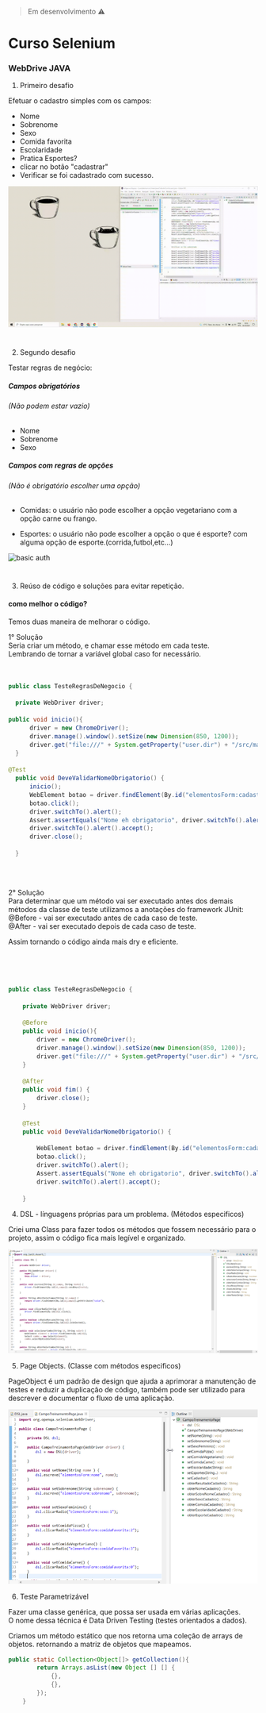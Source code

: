 > Em desenvolvimento :warning:

# Curso Selenium
<h3>WebDrive JAVA</h3>

1. Primeiro desafio

<p>Efetuar o cadastro simples com os campos:</p>
<ul>
<li>Nome</li>
<li>Sobrenome</li>
<li>Sexo</li>
<li>Comida favorita</li>
<li>Escolaridade</li>
<li>Pratica Esportes?</li>
<li>clicar no botão "cadastrar"</li>
<li>Verificar se foi cadastrado com sucesso.</li>
</ul>

![basic auth](https://github.com/Lislaine-souza/CursoSelenium/blob/main/doc/desafio01.gif)
#

2. Segundo desafio

<p>Testar regras de negócio:</p>

<h5>Campos obrigatórios</h5>
<h6>(Não podem estar vazio)</h6>

* Nome
* Sobrenome
* Sexo


<h5>Campos com regras de opções</h5>
<h6>(Não é obrigatório escolher uma opção)</h6>


* Comidas: o usuário não pode escolher a opção vegetariano com a opção carne ou frango.

* Esportes: o usuário não pode escolher a  opção o que é esporte? com alguma opção de esporte.(corrida,futbol,etc...)

![basic auth](https://github.com/Lislaine-souza/CursoSelenium/blob/main/doc/desafio02.gif)
#

3. Reúso de código e soluções para evitar repetição.

<h4>como melhor o código?</h4>
<p>
Temos duas maneira de melhorar o código.

1° Solução<br>
   Seria criar um método, e chamar esse método em cada teste.<br>
   Lembrando de tornar a variável global caso for necessário.
<br>
<br>
 
  ```java
 
  public class TesteRegrasDeNegocio {
	
	private WebDriver driver;
  
  public void inicio(){
		driver = new ChromeDriver();
		driver.manage().window().setSize(new Dimension(850, 1200));
		driver.get("file:///" + System.getProperty("user.dir") + "/src/main/resources/componentes.html");
	}
  
  @Test
	public void DeveValidarNomeObrigatorio() {
		inicio();	
		WebElement botao = driver.findElement(By.id("elementosForm:cadastrar"));
		botao.click();
		driver.switchTo().alert();
		Assert.assertEquals("Nome eh obrigatorio", driver.switchTo().alert().getText());
		driver.switchTo().alert().accept();
		driver.close();
				
	}
  
  ```
  
<br>
<br>
  
   
2° Solução<br>
   Para determinar que um método vai ser executado antes dos demais métodos da classe de teste utilizamos a anotações do framework JUnit:<br>
   @Before -  vai ser executado antes de cada caso de teste.<br>
   @After  -  vai ser executado depois de cada caso de teste.
  
   Assim tornando o código ainda mais dry e eficiente.
  
<br>
<br>

```java

public class TesteRegrasDeNegocio {
	
	private WebDriver driver;
	
	@Before
	public void inicio(){
		driver = new ChromeDriver();
		driver.manage().window().setSize(new Dimension(850, 1200));
		driver.get("file:///" + System.getProperty("user.dir") + "/src/main/resources/componentes.html");
	}
	
	@After
	public void fim() {
		driver.close();
	}
	
	@Test
	public void DeveValidarNomeObrigatorio() {
  
		WebElement botao = driver.findElement(By.id("elementosForm:cadastrar"));
		botao.click();
		driver.switchTo().alert();
		Assert.assertEquals("Nome eh obrigatorio", driver.switchTo().alert().getText());
		driver.switchTo().alert().accept();
						
	}

```

</p>

4. DSL - línguagens próprias para um problema. (Métodos especificos)

Criei uma Class para fazer todos os métodos que fossem necessário para o projeto, assim o código fica mais legível e organizado.

![basic auth](https://github.com/Lislaine-souza/CursoSelenium/blob/main/doc/fotoDSL.png)


</p>

5. Page Objects. (Classe com métodos especificos)

PageObject é um padrão de design que ajuda a aprimorar a manutenção de testes e reduzir a duplicação de código, 
também pode ser utilizado para descrever e documentar o fluxo de uma aplicação.

![basic auth](https://github.com/Lislaine-souza/CursoSelenium/blob/main/doc/fotoPAGE.png)

6. Teste Parametrizável 

Fazer uma classe genérica, que possa ser usada em várias aplicações.<br>
O nome dessa técnica é Data Driven Testing (testes orientados a dados).

Criamos um método estático que nos retorna uma coleção de arrays de objetos.
retornando a matriz de objetos que mapeamos.

``` java
public static Collection<Object[]> getCollection(){
		return Arrays.asList(new Object [] [] {
			{},
			{},
		});
	}


```






